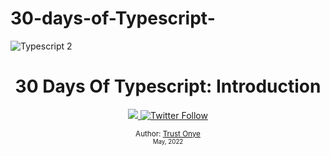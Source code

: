 # 30-days-of-Typescript-

![Typescript 2](https://user-images.githubusercontent.com/85189857/174460150-6937d9b6-c0fb-4e97-8aa4-0d1cc37e1e3b.png)

<div align="center">
  <h1> 30 Days Of Typescript: Introduction</h1>
  <a class="header-badge" target="_blank" href="https://www.linkedin.com/in/asabeneh/">
  <img src="https://img.shields.io/badge/style--5eba00.svg?label=LinkedIn&logo=linkedin&style=social">
  </a>
  <a class="header-badge" target="_blank" href="https://twitter.com/onyemachitrust">
  <img alt="Twitter Follow" src="https://img.shields.io/twitter/follow/onyemachitrust?style=social">
  </a>

<sub>Author:
<a href="https://www.linkedin.com/in/code-with-onye/" target="_blank">Trust Onye</a><br>
<small> May, 2022</small>
</sub>

<div>
